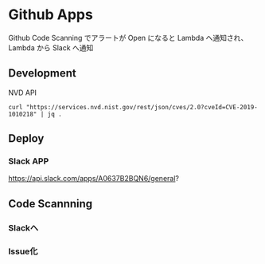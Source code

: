 # Github Apps
Github Code Scanning でアラートが Open になると Lambda へ通知され、Lambda から Slack へ通知

## Development
NVD API 
```
curl "https://services.nvd.nist.gov/rest/json/cves/2.0?cveId=CVE-2019-1010218" | jq .
```

## Deploy
### Slack APP
https://api.slack.com/apps/A0637B2BQN6/general?

## Code Scannning
### Slackへ

### Issue化
